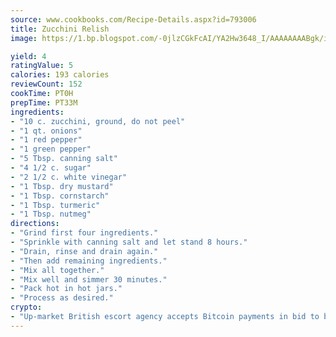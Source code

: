 ```yaml
---
source: www.cookbooks.com/Recipe-Details.aspx?id=793006
title: Zucchini Relish
image: https://1.bp.blogspot.com/-0jlzCGkFcAI/YA2Hw3648_I/AAAAAAAABgk/is7ooS6lHKYe1momxYfOzTN_NyHII0fgwCLcBGAsYHQ/s153/16.png

yield: 4
ratingValue: 5
calories: 193 calories
reviewCount: 152
cookTime: PT0H
prepTime: PT33M
ingredients:
- "10 c. zucchini, ground, do not peel"
- "1 qt. onions"
- "1 red pepper"
- "1 green pepper"
- "5 Tbsp. canning salt"
- "4 1/2 c. sugar"
- "2 1/2 c. white vinegar"
- "1 Tbsp. dry mustard"
- "1 Tbsp. cornstarch"
- "1 Tbsp. turmeric"
- "1 Tbsp. nutmeg"
directions:
- "Grind first four ingredients."
- "Sprinkle with canning salt and let stand 8 hours."
- "Drain, rinse and drain again."
- "Then add remaining ingredients."
- "Mix all together."
- "Mix well and simmer 30 minutes."
- "Pack hot in hot jars."
- "Process as desired."
crypto:
- "Up-market British escort agency accepts Bitcoin payments in bid to boost worker safety and client anonymity."
---
```

